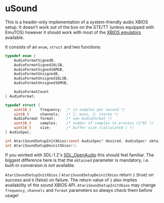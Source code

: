# uSound

This is a header-only implementation of a system-friendly audio XBIOS setup. It doesn't work out of the box on the STE/TT (unless equipped with EmuTOS) however it should work with most of the [XBIOS emulators](https://mikrosk.github.io/xbios) available.

It consists of an `enum`, `struct` and two functions:
```C
typedef enum {
	AudioFormatSigned8,
	AudioFormatSigned16LSB,
	AudioFormatSigned16MSB,
	AudioFormatUnsigned8,
	AudioFormatUnsigned16LSB,
	AudioFormatUnsigned16MSB,

	AudioFormatCount
} AudioFormat;

typedef struct {
	uint16_t	frequency;	/* in samples per second */
	uint8_t		channels;	/* 1: mono, 2: stereo */
	AudioFormat	format;		/* see AudioFormat */
	uint16_t	samples;	/* number of samples to process (2^N) */
	uint16_t	size;		/* buffer size (calculated ) */
} AudioSpec;

int AtariSoundSetupInitXbios(const AudioSpec* desired, AudioSpec* obtained);
int AtariSoundSetupDeinitXbios();
```
If you worked with SDL-1.2's [SDL_OpenAudio](https://www.libsdl.org/release/SDL-1.2.15/docs/html/sdlopenaudio.html) this should feel familiar. The biggest difference here is that the `obtained` parameter is mandatory, i.e. built-in conversion is not available.

`AtariSoundSetupInitXbios` / `AtariSoundSetupDeinitXbios` return `1` (true) on success and `0` (false) on failure. The return value of `1` also implies availability of the sound XBIOS API. `AtariSoundSetupInitXbios` may change `frequency`, `channels` and `format` parameters so always check them before usage!
